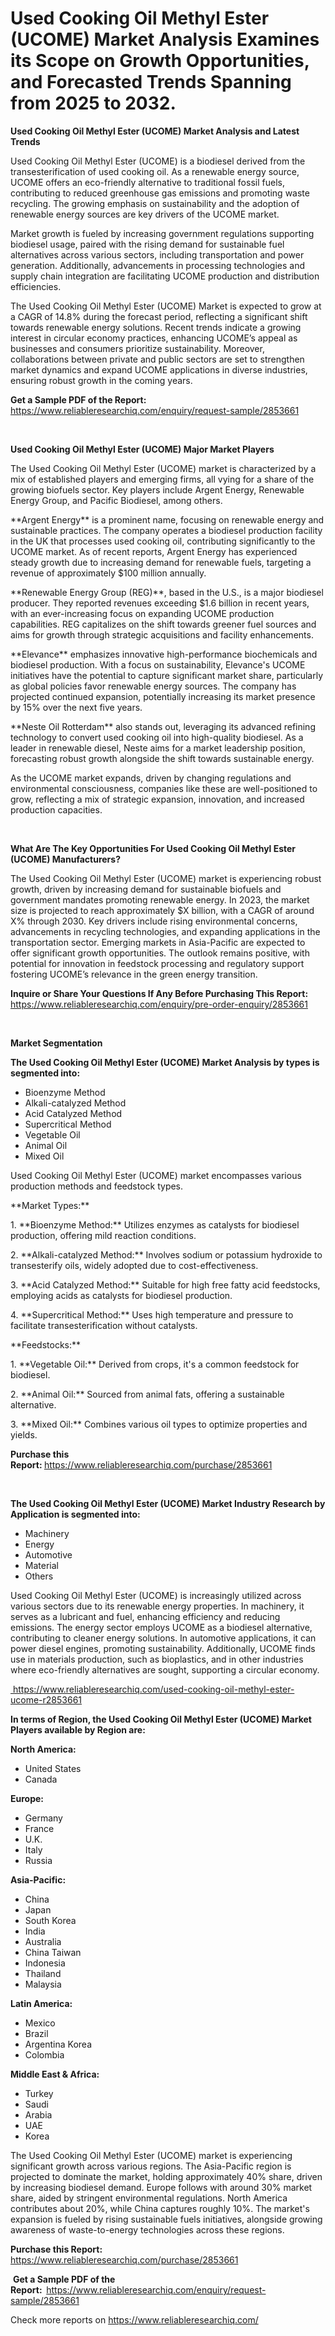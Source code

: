 <p><h1>Used Cooking Oil Methyl Ester (UCOME) Market Analysis Examines its Scope on Growth Opportunities, and Forecasted Trends Spanning from 2025 to 2032.</h1></p><p><strong>Used Cooking Oil Methyl Ester (UCOME) Market Analysis and Latest Trends</strong></p>
<p><p>Used Cooking Oil Methyl Ester (UCOME) is a biodiesel derived from the transesterification of used cooking oil. As a renewable energy source, UCOME offers an eco-friendly alternative to traditional fossil fuels, contributing to reduced greenhouse gas emissions and promoting waste recycling. The growing emphasis on sustainability and the adoption of renewable energy sources are key drivers of the UCOME market. </p><p>Market growth is fueled by increasing government regulations supporting biodiesel usage, paired with the rising demand for sustainable fuel alternatives across various sectors, including transportation and power generation. Additionally, advancements in processing technologies and supply chain integration are facilitating UCOME production and distribution efficiencies. </p><p>The Used Cooking Oil Methyl Ester (UCOME) Market is expected to grow at a CAGR of 14.8% during the forecast period, reflecting a significant shift towards renewable energy solutions. Recent trends indicate a growing interest in circular economy practices, enhancing UCOME’s appeal as businesses and consumers prioritize sustainability. Moreover, collaborations between private and public sectors are set to strengthen market dynamics and expand UCOME applications in diverse industries, ensuring robust growth in the coming years.</p></p>
<p><strong>Get a Sample PDF of the Report:&nbsp;</strong> <a href="https://www.reliableresearchiq.com/enquiry/request-sample/2853661?utm_campaign=3058&utm_medium=2&utm_source=Github&utm_content=ia&utm_term=12032025&utm_id=used-cooking-oil-methyl-ester-ucome">https://www.reliableresearchiq.com/enquiry/request-sample/2853661</a></p>
<p>&nbsp;</p>
<p><strong>Used Cooking Oil Methyl Ester (UCOME) Major Market Players</strong></p>
<p><p>The Used Cooking Oil Methyl Ester (UCOME) market is characterized by a mix of established players and emerging firms, all vying for a share of the growing biofuels sector. Key players include Argent Energy, Renewable Energy Group, and Pacific Biodiesel, among others.</p><p>**Argent Energy** is a prominent name, focusing on renewable energy and sustainable practices. The company operates a biodiesel production facility in the UK that processes used cooking oil, contributing significantly to the UCOME market. As of recent reports, Argent Energy has experienced steady growth due to increasing demand for renewable fuels, targeting a revenue of approximately $100 million annually.</p><p>**Renewable Energy Group (REG)**, based in the U.S., is a major biodiesel producer. They reported revenues exceeding $1.6 billion in recent years, with an ever-increasing focus on expanding UCOME production capabilities. REG capitalizes on the shift towards greener fuel sources and aims for growth through strategic acquisitions and facility enhancements.</p><p>**Elevance** emphasizes innovative high-performance biochemicals and biodiesel production. With a focus on sustainability, Elevance's UCOME initiatives have the potential to capture significant market share, particularly as global policies favor renewable energy sources. The company has projected continued expansion, potentially increasing its market presence by 15% over the next five years.</p><p>**Neste Oil Rotterdam** also stands out, leveraging its advanced refining technology to convert used cooking oil into high-quality biodiesel. As a leader in renewable diesel, Neste aims for a market leadership position, forecasting robust growth alongside the shift towards sustainable energy.</p><p>As the UCOME market expands, driven by changing regulations and environmental consciousness, companies like these are well-positioned to grow, reflecting a mix of strategic expansion, innovation, and increased production capacities.</p></p>
<p>&nbsp;</p>
<p><strong>What Are The Key Opportunities For Used Cooking Oil Methyl Ester (UCOME) Manufacturers?</strong></p>
<p><p>The Used Cooking Oil Methyl Ester (UCOME) market is experiencing robust growth, driven by increasing demand for sustainable biofuels and government mandates promoting renewable energy. In 2023, the market size is projected to reach approximately $X billion, with a CAGR of around X% through 2030. Key drivers include rising environmental concerns, advancements in recycling technologies, and expanding applications in the transportation sector. Emerging markets in Asia-Pacific are expected to offer significant growth opportunities. The outlook remains positive, with potential for innovation in feedstock processing and regulatory support fostering UCOME’s relevance in the green energy transition.</p></p>
<p><strong>Inquire or Share Your Questions If Any Before Purchasing This Report:</strong> <a href="https://www.reliableresearchiq.com/enquiry/pre-order-enquiry/2853661?utm_campaign=3058&utm_medium=2&utm_source=Github&utm_content=ia&utm_term=12032025&utm_id=used-cooking-oil-methyl-ester-ucome">https://www.reliableresearchiq.com/enquiry/pre-order-enquiry/2853661</a></p>
<p>&nbsp;</p>
<p><strong>Market Segmentation</strong></p>
<p><strong>The Used Cooking Oil Methyl Ester (UCOME) Market Analysis by types is segmented into:</strong></p>
<p><ul><li> Bioenzyme Method</li><li>Alkali-catalyzed Method</li><li>Acid Catalyzed Method</li><li>Supercritical Method</li><li>Vegetable Oil</li><li>Animal Oil</li><li>Mixed Oil </li></ul></p>
<p><p>Used Cooking Oil Methyl Ester (UCOME) market encompasses various production methods and feedstock types. </p><p>**Market Types:**</p><p>1. **Bioenzyme Method:** Utilizes enzymes as catalysts for biodiesel production, offering mild reaction conditions.</p><p>2. **Alkali-catalyzed Method:** Involves sodium or potassium hydroxide to transesterify oils, widely adopted due to cost-effectiveness.</p><p>3. **Acid Catalyzed Method:** Suitable for high free fatty acid feedstocks, employing acids as catalysts for biodiesel production.</p><p>4. **Supercritical Method:** Uses high temperature and pressure to facilitate transesterification without catalysts.</p><p>**Feedstocks:**</p><p>1. **Vegetable Oil:** Derived from crops, it's a common feedstock for biodiesel.</p><p>2. **Animal Oil:** Sourced from animal fats, offering a sustainable alternative.</p><p>3. **Mixed Oil:** Combines various oil types to optimize properties and yields.</p></p>
<p><strong>Purchase this Report:&nbsp;</strong><a href="https://www.reliableresearchiq.com/purchase/2853661?utm_campaign=3058&utm_medium=2&utm_source=Github&utm_content=ia&utm_term=12032025&utm_id=used-cooking-oil-methyl-ester-ucome">https://www.reliableresearchiq.com/purchase/2853661</a></p>
<p>&nbsp;</p>
<p><strong>The Used Cooking Oil Methyl Ester (UCOME) Market Industry Research by Application is segmented into:</strong></p>
<p><ul><li> Machinery</li><li>Energy</li><li>Automotive</li><li>Material</li><li>Others </li></ul></p>
<p><p>Used Cooking Oil Methyl Ester (UCOME) is increasingly utilized across various sectors due to its renewable energy properties. In machinery, it serves as a lubricant and fuel, enhancing efficiency and reducing emissions. The energy sector employs UCOME as a biodiesel alternative, contributing to cleaner energy solutions. In automotive applications, it can power diesel engines, promoting sustainability. Additionally, UCOME finds use in materials production, such as bioplastics, and in other industries where eco-friendly alternatives are sought, supporting a circular economy.</p></p>
<p><a href="https://www.reliableresearchiq.com/used-cooking-oil-methyl-ester-ucome-r2853661?utm_campaign=3058&utm_medium=2&utm_source=Github&utm_content=ia&utm_term=12032025&utm_id=used-cooking-oil-methyl-ester-ucome">&nbsp;https://www.reliableresearchiq.com/used-cooking-oil-methyl-ester-ucome-r2853661</a></p>
<p><strong>In terms of Region, the Used Cooking Oil Methyl Ester (UCOME) Market Players available by Region are:</strong></p>
<p>
    <p> <strong> North America: </strong>
        <ul>
            <li>United States</li>
            <li>Canada</li>
        </ul>
        </p> 
    <p> <strong> Europe: </strong>
        <ul>
            <li>Germany</li>
            <li>France</li>
            <li>U.K.</li>
            <li>Italy</li>
            <li>Russia</li>
        </ul>
        </p> 
    <p> <strong> Asia-Pacific: </strong>
        <ul>
            <li>China</li>
            <li>Japan</li>
            <li>South Korea</li>
            <li>India</li>
            <li>Australia</li>
            <li>China Taiwan</li>
            <li>Indonesia</li>
            <li>Thailand</li>
            <li>Malaysia</li>
        </ul>
        </p> 
    <p> <strong> Latin America: </strong>
        <ul>
            <li>Mexico</li>
            <li>Brazil</li>
            <li>Argentina Korea</li>
            <li>Colombia</li>
        </ul>
        </p> 
    <p> <strong> Middle East & Africa: </strong>
        <ul>
            <li>Turkey</li>
            <li>Saudi</li>
            <li>Arabia</li>
            <li>UAE</li>
            <li>Korea</li>
        </ul>
    </p>
    </p>
<p><p>The Used Cooking Oil Methyl Ester (UCOME) market is experiencing significant growth across various regions. The Asia-Pacific region is projected to dominate the market, holding approximately 40% share, driven by increasing biodiesel demand. Europe follows with around 30% market share, aided by stringent environmental regulations. North America contributes about 20%, while China captures roughly 10%. The market's expansion is fueled by rising sustainable fuels initiatives, alongside growing awareness of waste-to-energy technologies across these regions.</p></p>
<p><strong>Purchase this Report: </strong><a href="https://www.reliableresearchiq.com/purchase/2853661?utm_campaign=3058&utm_medium=2&utm_source=Github&utm_content=ia&utm_term=12032025&utm_id=used-cooking-oil-methyl-ester-ucome">https://www.reliableresearchiq.com/purchase/2853661</a></p>
<p>&nbsp;<strong>Get a Sample PDF of the Report:&nbsp;&nbsp;</strong><a href="https://www.reliableresearchiq.com/enquiry/request-sample/2853661?utm_campaign=3058&utm_medium=2&utm_source=Github&utm_content=ia&utm_term=12032025&utm_id=used-cooking-oil-methyl-ester-ucome">https://www.reliableresearchiq.com/enquiry/request-sample/2853661</a></p>
<p><strong></strong></p>
<p>Check more reports on <a href="https://www.reliableresearchiq.com/?utm_campaign=3058&utm_medium=2&utm_source=Github&utm_content=ia&utm_term=12032025&utm_id=used-cooking-oil-methyl-ester-ucome">https://www.reliableresearchiq.com/</a></p>